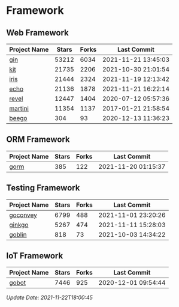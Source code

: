 # Framework

## Web Framework
| Project Name | Stars | Forks | Last Commit |
| ------------ | ----- | ----- | ----------- |
| [gin](https://github.com/gin-gonic/gin) | 53212 | 6034 | 2021-11-21 13:45:03 |
| [kit](https://github.com/go-kit/kit) | 21735 | 2206 | 2021-10-30 21:01:54 |
| [iris](https://github.com/kataras/iris) | 21444 | 2324 | 2021-11-19 12:13:42 |
| [echo](https://github.com/labstack/echo) | 21136 | 1878 | 2021-11-21 16:22:14 |
| [revel](https://github.com/revel/revel) | 12447 | 1404 | 2020-07-12 05:57:36 |
| [martini](https://github.com/go-martini/martini) | 11354 | 1137 | 2017-01-21 21:58:54 |
| [beego](https://github.com/astaxie/beego) | 304 | 93 | 2020-12-13 11:36:23 |

## ORM Framework
| Project Name | Stars | Forks | Last Commit |
| ------------ | ----- | ----- | ----------- |
| [gorm](https://github.com/jinzhu/gorm) | 385 | 122 | 2021-11-20 01:15:37 |

## Testing Framework
| Project Name | Stars | Forks | Last Commit |
| ------------ | ----- | ----- | ----------- |
| [goconvey](https://github.com/smartystreets/goconvey) | 6799 | 488 | 2021-11-01 23:20:26 |
| [ginkgo](https://github.com/onsi/ginkgo) | 5267 | 474 | 2021-11-11 15:28:03 |
| [goblin](https://github.com/franela/goblin) | 818 | 73 | 2021-10-03 14:34:22 |

## IoT Framework
| Project Name | Stars | Forks | Last Commit |
| ------------ | ----- | ----- | ----------- |
| [gobot](https://github.com/hybridgroup/gobot) | 7446 | 925 | 2020-12-01 09:54:44 |

*Update Date: 2021-11-22T18:00:45*